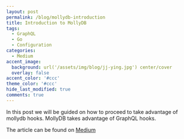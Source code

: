 ```yaml
---
layout: post
permalink: /blog/mollydb-introduction
title: Introduction to MollyDB
tags:
  - GraphQL
  - Go
  - Configuration
categories:
  - Medium
accent_image: 
  background: url('/assets/img/blog/jj-ying.jpg') center/cover
  overlay: false
accent_color: '#ccc'
theme_color: '#ccc'
hide_last_modified: true
comments: true
---
```


In this post we will be guided on how to proceed to take advantage of mollydb hooks. MollyDB takes advantage of GraphQL hooks.

The article can be found on [Medium](https://medium.com/wesovilabs/mollydb-in-a-microservice-architecture-ac19b79c6b4)